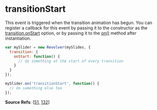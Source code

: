 # transitionStart

This event is triggered when the transition animation has begun. You can register a callback for this event by passing it to the constructor as the [transition.onStart](https://github.com/revolverjs/revolverjs/blob/master/docs/revolver.options.transition.onstart.md) option, or by passing it to the [on()](https://github.com/revolverjs/revolverjs/blob/master/docs/revolver.methods.on.md) method after instantiation.

```javascript
var mySlider = new Revolver(mySlides, {
  transition: {
    onStart: function() {
      // do something at the start of every transition
    }
  }
});

mySlider.on('transitionStart', function() {
  // do something else too
});
```

**Source Refs**: [[51](https://github.com/revolverjs/revolverjs/blob/master/coffee/revolver.coffee#L51), [132](https://github.com/revolverjs/revolverjs/blob/master/coffee/revolver.coffee#L132)]
